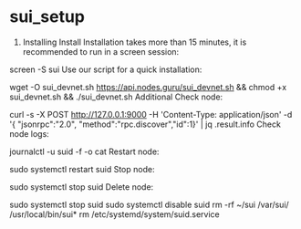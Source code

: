 # sui_setup

1. Installing
Install
Installation takes more than 15 minutes, it is recommended to run in a screen session:

screen -S sui
Use our script for a quick installation:

wget -O sui_devnet.sh https://api.nodes.guru/sui_devnet.sh && chmod +x sui_devnet.sh && ./sui_devnet.sh
Additional
Check node:

curl -s -X POST http://127.0.0.1:9000 -H 'Content-Type: application/json' -d '{ "jsonrpc":"2.0", "method":"rpc.discover","id":1}' | jq .result.info
Check node logs:

journalctl -u suid -f -o cat
Restart node:

sudo systemctl restart suid
Stop node:

sudo systemctl stop suid
Delete node:

sudo systemctl stop suid
sudo systemctl disable suid
rm -rf ~/sui /var/sui/ /usr/local/bin/sui*
rm /etc/systemd/system/suid.service
